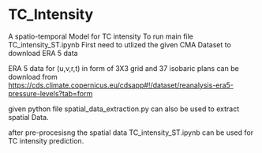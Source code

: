 # TC_Intensity
A spatio-temporal Model for TC intensity
To run main file TC_intensity_ST.ipynb First need to utlized the given CMA Dataset to download ERA 5 data

ERA 5 data for (u,v,r,t) in form of  3X3 grid and 37 isobaric plans can be download from https://cds.climate.copernicus.eu/cdsapp#!/dataset/reanalysis-era5-pressure-levels?tab=form

given python file   spatial_data_extraction.py can also be used to extract spatial Data.

after pre-procesisng the spatial data TC_intensity_ST.ipynb can be used for TC intensity prediction.
